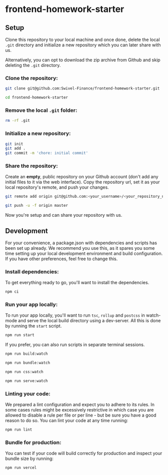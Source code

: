 # frontend-homework-starter

## Setup

Clone this repository to your local machine and once done, delete the local `.git` directory and initialize a new repository which you can later share with us. 

Alternatively, you can opt to download the zip archive from Github and skip deleting the `.git` directory.

### Clone the repository:

```bash
git clone git@github.com:Swivel-Finance/frontend-homework-starter.git

cd frontend-homework-starter
```

### Remove the local `.git` folder:

```bash
rm -rf .git
```

### Initialize a new repository:

```bash
git init
git add .
git commit -m 'chore: initial commit'
```

### Share the repository:

Create an **empty**, public repository on your Github account (don't add any initial files to it via the web interface). Copy the repository url, set it as your local repository's remote, and push your changes.

```bash
git remote add origin git@github.com:<your_username>/<your_repository_name>.git

git push -u -f origin master
```

Now you're setup and can share your repository with us.

## Development

For your convenience, a package.json with dependencies and scripts has been set up already. We recommend you use this, as it spares you some time setting up your local development environment and build configuration. If you have other preferences, feel free to change this.

### Install dependencies:

To get everything ready to go, you'll want to install the dependencies.

```bash
npm ci
```

### Run your app locally:

To run your app locally, you'll want to run `tsc`, `rollup` and `postcss` in watch-mode and serve the local build directory using a dev-server. All this is done by running the `start` script.

```bash
npm run start
```

If you prefer, you can also run scripts in separate terminal sessions.

```bash
npm run build:watch
```

```bash
npm run bundle:watch
```

```bash
npm run css:watch
```

```bash
npm run serve:watch
```

### Linting your code:

We prepared a lint configuration and expect you to adhere to its rules. In some cases rules might be excessively restrictive in which case you are allowed to disable a rule per file or per line - but be sure you have a good reason to do so. You can lint your code at any time running:

```bash
npm run lint
```

### Bundle for production:

You can test if your code will build correctly for production and inspect your bundle size by running:

```bash
npm run vercel
```
